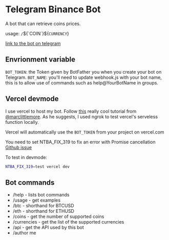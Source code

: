 # Telegram Binance Bot

A bot that can retrieve coins prices.

usage: `/`${`COIN`}${`CURRENCY`}

[link to the bot on telegram](http://t.me/CoingekoNoKyojinBot)

## Envrionment variable

`BOT_TOKEN`: the Token given by BotFather you when you create your bot on Telegram.
`BOT_NAME`: you'll need to update webhook.js with your bot name, this is to allow use of commands such as help@YourBotName in groups.

## Vercel devmode

I use vercel to host my bot.
Follow [this](https://www.marclittlemore.com/serverless-telegram-chatbot-vercel/) really cool tutorial from [@marclittlemore](https://twitter.com/marclittlemore).
As he suggests, I used ngrok to test vercel's serveless function locally.

Vercel will automatically use the `BOT_TOKEN` from your project on vercel.com

You need to set NTBA_FIX_319 to fix an error with Promise cancellation [Github issue](https://github.com/yagop/node-telegram-bot-api/issues/319#issuecomment-324963294)

To test in devmode:
```sh
NTBA_FIX_319=test vercel dev
```

## Bot commands

- /help - lists bot commands
- /usage - get examples
- /btc - shorthand for BTCUSD
- /eth - shorthand for ETHUSD
- /coins - get the number of supported coins
- /currencies - get the list of the supported currencies
- /api - get the API used by this bot
- /author me
